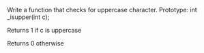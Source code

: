 Write a function that checks for uppercase character.
Prototype: int _isupper(int c);

Returns 1 if c is uppercase

Returns 0 otherwise
